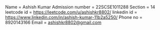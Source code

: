 Name = Ashish Kumar
Admission number = 22SCSE1011288
Section = 14
leetcode id = https://leetcode.com/u/ashishkr8802/
linkedin id = https://www.linkedin.com/in/ashish-kumar-11b2a5250/
Phone no = 8920143166
Email = ashishkr8802@gmail.com
